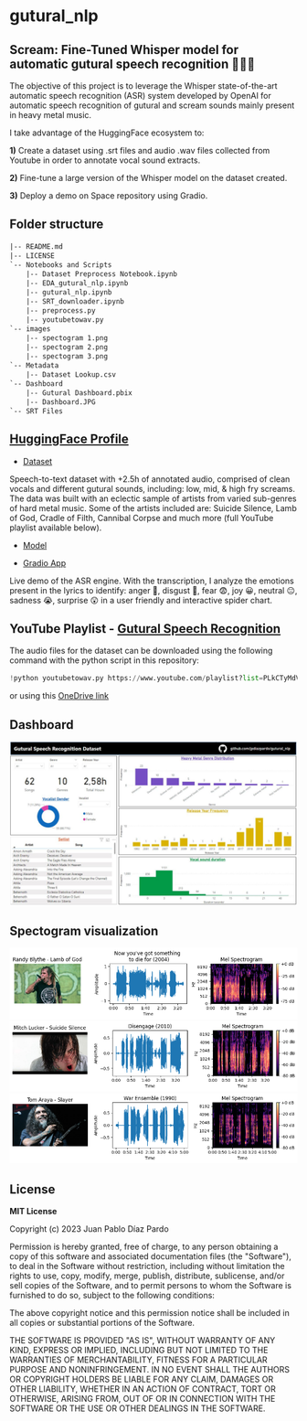 # gutural_nlp

## Scream: Fine-Tuned Whisper model for automatic gutural speech recognition 🤟🤟🤟
The objective of this project is to leverage the Whisper state-of-the-art automatic speech recognition (ASR) system developed by OpenAI for automatic speech recognition of gutural and scream sounds mainly present in heavy metal music.

I take advantage of the HuggingFace ecosystem to:

**1)** Create a dataset using .srt files and audio .wav files collected from Youtube in order to annotate vocal sound extracts.

**2)** Fine-tune a large version of the Whisper model on the dataset created.

**3)** Deploy a demo on Space repository using Gradio.

## Folder structure

```
|-- README.md
|-- LICENSE
`-- Notebooks and Scripts
    |-- Dataset Preprocess Notebook.ipynb
    |-- EDA_gutural_nlp.ipynb
    |-- gutural_nlp.ipynb
    |-- SRT_downloader.ipynb
    |-- preprocess.py
    |-- youtubetowav.py
`-- images
    |-- spectogram 1.png
    |-- spectogram 2.png
    |-- spectogram 3.png
`-- Metadata
    |-- Dataset Lookup.csv
`-- Dashboard
    |-- Gutural Dashboard.pbix
    |-- Dashboard.JPG
`-- SRT Files
```
## [HuggingFace Profile](https://huggingface.co/jpdiazpardo)

* [Dataset](https://huggingface.co/datasets/jpdiazpardo/guturalScream_metalVocals)
  
Speech-to-text dataset with +2.5h of annotated audio, comprised of clean vocals and different gutural sounds, including: low, mid, & high fry screams. The data was built with an eclectic sample of artists from varied sub-genres of hard metal music. Some of the artists included are: Suicide Silence, Lamb of God, Cradle of Filth, Cannibal Corpse and much more (full YouTube playlist available below).
  
* [Model](https://huggingface.co/jpdiazpardo/whisper-tiny-metal)
  
* [Gradio App](https://huggingface.co/spaces/jpdiazpardo/jpdiazpardo-whisper-tiny-metal)

Live demo of the ASR engine. With the transcription, I analyze the emotions present in the lyrics to identify: anger 🤬, disgust 🤢, fear 😨, joy 😀, neutral 😐, sadness 😭, surprise 😲 in a user friendly and interactive spider chart.

## YouTube Playlist - [Gutural Speech Recognition](https://www.youtube.com/playlist?list=PLkCTyMdVt0AHgp-80jqskjUtfHo-Ht4xy)
The audio files for the dataset can be downloaded using the following command with the python script in this repository:
```python
!python youtubetowav.py https://www.youtube.com/playlist?list=PLkCTyMdVt0AHgp-80jqskjUtfHo-Ht4xy
```
or using this [OneDrive link](https://livejaverianaedu-my.sharepoint.com/:f:/g/personal/juandiazp_javeriana_edu_co/EgXL8iZjxP9HsGKI7cbtMNMBOZJYtdVogvN_zX5-p8uC9A?e=gSJ6vR)

## Dashboard
![Alt text](Dashboard/Dashboard.JPG?raw=true)

## Spectogram visualization
![Alt text](images/spectogram_1.png?raw=true)
![Alt text](images/spectogram_2.png?raw=true)
![Alt text](images/spectogram_3.png?raw=true)

## License
**MIT License**

Copyright (c) 2023 Juan Pablo Díaz Pardo

Permission is hereby granted, free of charge, to any person obtaining a copy
of this software and associated documentation files (the "Software"), to deal
in the Software without restriction, including without limitation the rights
to use, copy, modify, merge, publish, distribute, sublicense, and/or sell
copies of the Software, and to permit persons to whom the Software is
furnished to do so, subject to the following conditions:

The above copyright notice and this permission notice shall be included in all
copies or substantial portions of the Software.

THE SOFTWARE IS PROVIDED "AS IS", WITHOUT WARRANTY OF ANY KIND, EXPRESS OR
IMPLIED, INCLUDING BUT NOT LIMITED TO THE WARRANTIES OF MERCHANTABILITY,
FITNESS FOR A PARTICULAR PURPOSE AND NONINFRINGEMENT. IN NO EVENT SHALL THE
AUTHORS OR COPYRIGHT HOLDERS BE LIABLE FOR ANY CLAIM, DAMAGES OR OTHER
LIABILITY, WHETHER IN AN ACTION OF CONTRACT, TORT OR OTHERWISE, ARISING FROM,
OUT OF OR IN CONNECTION WITH THE SOFTWARE OR THE USE OR OTHER DEALINGS IN THE
SOFTWARE.
